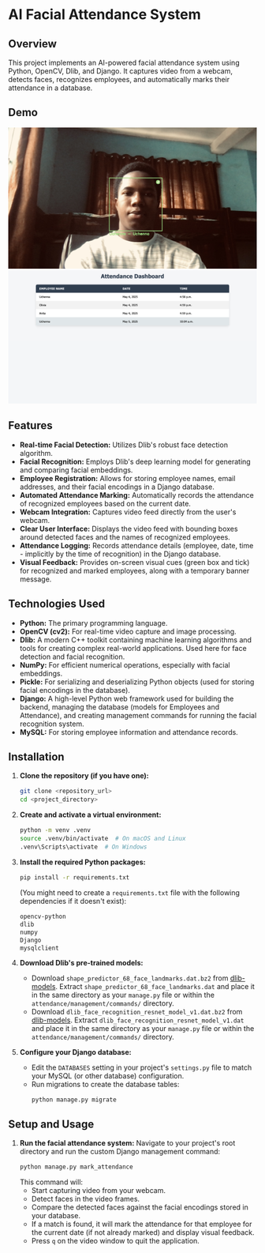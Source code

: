 # AI Facial Attendance System

## Overview

This project implements an AI-powered facial attendance system using Python, OpenCV, Dlib, and Django. It captures video from a webcam, detects faces, recognizes employees, and automatically marks their attendance in a database.

## Demo

![Webcam Capture and Dashboard Preview](preview_images/demopreview.jpg)
<br>
![Dashboard Preview](preview_images/dashpreview.png)

## Features

* **Real-time Facial Detection:** Utilizes Dlib's robust face detection algorithm.
* **Facial Recognition:** Employs Dlib's deep learning model for generating and comparing facial embeddings.
* **Employee Registration:** Allows for storing employee names, email addresses, and their facial encodings in a Django database.
* **Automated Attendance Marking:** Automatically records the attendance of recognized employees based on the current date.
* **Webcam Integration:** Captures video feed directly from the user's webcam.
* **Clear User Interface:** Displays the video feed with bounding boxes around detected faces and the names of recognized employees.
* **Attendance Logging:** Records attendance details (employee, date, time - implicitly by the time of recognition) in the Django database.
* **Visual Feedback:** Provides on-screen visual cues (green box and tick) for recognized and marked employees, along with a temporary banner message.

## Technologies Used

* **Python:** The primary programming language.
* **OpenCV (cv2):** For real-time video capture and image processing.
* **Dlib:** A modern C++ toolkit containing machine learning algorithms and tools for creating complex real-world applications. Used here for face detection and facial recognition.
* **NumPy:** For efficient numerical operations, especially with facial embeddings.
* **Pickle:** For serializing and deserializing Python objects (used for storing facial encodings in the database).
* **Django:** A high-level Python web framework used for building the backend, managing the database (models for Employees and Attendance), and creating management commands for running the facial recognition system.
* **MySQL:** For storing employee information and attendance records.

## Installation

1.  **Clone the repository (if you have one):**
    ```bash
    git clone <repository_url>
    cd <project_directory>
    ```

2.  **Create and activate a virtual environment:**
    ```bash
    python -m venv .venv
    source .venv/bin/activate  # On macOS and Linux
    .venv\Scripts\activate  # On Windows
    ```

3.  **Install the required Python packages:**
    ```bash
    pip install -r requirements.txt
    ```
    (You might need to create a `requirements.txt` file with the following dependencies if it doesn't exist):
    ```
    opencv-python
    dlib
    numpy
    Django
    mysqlclient
    ```

4.  **Download Dlib's pre-trained models:**
    * Download `shape_predictor_68_face_landmarks.dat.bz2` from [dlib-models](https://github.com/davisking/dlib-models). Extract `shape_predictor_68_face_landmarks.dat` and place it in the same directory as your `manage.py` file or within the `attendance/management/commands/` directory.
    * Download `dlib_face_recognition_resnet_model_v1.dat.bz2` from [dlib-models](https://github.com/davisking/dlib-models). Extract `dlib_face_recognition_resnet_model_v1.dat` and place it in the same directory as your `manage.py` file or within the `attendance/management/commands/` directory.

5.  **Configure your Django database:**
    * Edit the `DATABASES` setting in your project's `settings.py` file to match your MySQL (or other database) configuration.
    * Run migrations to create the database tables:
        ```bash
        python manage.py migrate
        ```

## Setup and Usage

1.  **Run the facial attendance system:**
    Navigate to your project's root directory and run the custom Django management command:
    ```bash
    python manage.py mark_attendance
    ```
    This command will:
    * Start capturing video from your webcam.
    * Detect faces in the video frames.
    * Compare the detected faces against the facial encodings stored in your database.
    * If a match is found, it will mark the attendance for that employee for the current date (if not already marked) and display visual feedback.
    * Press `q` on the video window to quit the application.

